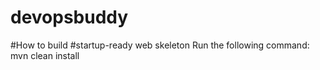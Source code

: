# devopsbuddy
#How to build
#startup-ready web skeleton
Run the following command:
mvn clean install
